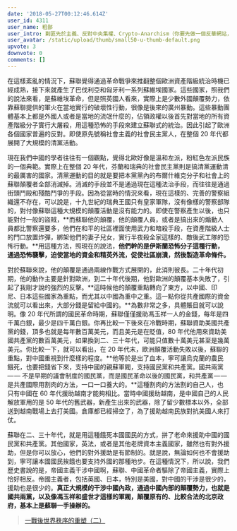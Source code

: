 ```yaml
---
date: '2018-05-27T00:12:46.614Z'
user_id: 4311
user_name: 粗鄙
user_intro: 剿匪先於主義、反對中央集權、Crypto-Anarchism（你要先做一個反華網站，然後再把它賣給共產黨）
user_avatar: /static/upload/thumb/small50-u-thumb-default.png
upvote: 3
downvote: 0
comments: []
---
```


在這樣紊亂的情況下，蘇聯覺得通過革命戰爭來推翻整個歐洲資產階級統治時機已經成熟，接下來就產生了巴伐利亞和匈牙利一系列蘇維埃國家。這些國家，照我們的說法來看，是蘇維埃革命，但是照英國人看來，實際上是少數外國顛覆勢力，依靠蘇聯提供的軍火在當地實行的破壞性行動，很像是後來的廣州暴動。這些暴動團體基本上都是外國人或者是當地的流氓什麼的，佔領政權以後首先對當地的所有資產階級分子實行大屠殺，用這種恐怖的手段來建立蘇聯式的統治。因此引起了歐洲各個國家普遍的反對。即使原先號稱社會主義的社會民主黨人，在整個 20 年代都展開了大規模的清黨活動。

現在我們中國的學者往往有一個觀點，覺得北歐好像是溫和左派，粉紅色左派民族的一個典範。實際上在整個 20 年代，芬蘭和瑞典的社會民主黨則是搞清黨運動清的最厲害的國家。清黨運動的目的就是要把本黨黨內的布爾什維克分子和社會上的蘇聯顛覆者全部消滅掉。消滅的手段並不是通過現在這種法治手段，而往往是通過街頭鬥毆和殘酷鬥爭的手段。因為從當時的情況來看，現在這樣的、完善的警察組織還不存在，可以說是，十九世紀的瑞典王國只有皇家軍隊，沒有像樣的警察部隊的，對付像蘇聯這種大規模的顛覆活動是沒有能力的。即使在警察產生以後，也只能對付一般的盜賊，**而蘇聯他的顛覆，他的顛覆人員，或者是搞出來的煽動人員都比警察還要多，他們在和平的社區裡面使用武力和暗殺手段，在資產階級人士的門口放置炸彈，綁架他們的妻子兒女，實行半夜殺全家這樣的、敵後武工隊的恐怖行動。**用這種方法，照現在的說法，**他們幹的是伊斯蘭恐怖分子這種行動，通過恐怖襲擊，迫使當地的資金和精英外流，促使社區崩潰，然後製造革命條件。**

對於蘇聯來說，他的顛覆是通過兩線作戰方式展開的，此消則彼長。二十年代初期，他的動作主要是針對歐洲，到二十年代後期，他對歐洲的顛覆基本失敗了，引起了我剛才說的強烈的反擊。**這時候他的顛覆重點轉向了東方，以中國、印尼、日本這些國家為重點，而尤其以中國為重中之重。這一點你從共產國際的資金流就可以看出來，大部分錢是留給中國的。**為數非常之多，具體賬目就可以說明。像 20 年代所謂的國民革命時期，蘇聯僅僅援助馮玉祥一人的金錢，每年是四千萬白銀，最少是四千萬白銀。你再比較一下後來在冷戰時期，蘇聯資助美國共產黨的錢，頂多也就是每年數百萬美元，而且美元是在貶值，80 年代他用來資助美國共產黨的數百萬美元，如果換到二、三十年代，可能只值數十萬美元甚至是幾萬美元。你比較一下，就可以看出，在 20 年代末，歐洲顛覆活動失敗以後，蘇聯的重點，對中國重視到什麼樣的程度。**他等於是出了血本，寧可讓烏克蘭的農民餓死，也要把錢省下來，支持中國的親蘇軍閥，支持國民黨和共產黨。國共兩黨 — — 不是早期的議會制度的國民黨，而是國民革命以後的國民黨，和共產黨 — — 是共產國際用割肉的方法，一口一口養大的。**這種割肉的方法割的自己人，也只有中國在 60 年代援助越南才能夠相比。當時中國援助越南，是中國自己的人民解放軍用的是 50 年代的舊武器，新產生出來的武器，除了留少數標本以外，全部送到越南戰場上去打美國。倉庫都已經掃空了，為了援助越南民族對抗美國人來打仗。

蘇聯在二、三十年代，就是用這種餓死本國國民的方式，拼了老命來援助中國的國民黨和共產黨。其他國家，英法，或者是其他老牌資本主義國家，雖然也有對外援助，但是你可以放心，他們的對外援助是有節制的。就是說，無論如何也不會援助到，寧可讓本國國民挨餓也要支持外國的那種地步。在這種情況下，所以說，我們歷史書說的是，帝國主義干涉中國啊，蘇聯、中國革命者驅除了帝國主義，實際上恰好相反。帝國主義者，包括英國、日本，特別是美國，對中國的干涉是很少的，援助也是很少的。**真正大規模的干涉中國內政，通過中國內部的顛覆勢力，也就是國共兩黨，以及像馮玉祥和盛世才這樣的軍閥，顛覆原有的、比較合法的北京政府，基本上是蘇聯一手操辦的。**

> [一戰後世界秩序的重塑（二）](https://web.archive.org:443/web/20180529145720/https://medium.com/@LiuZhongjing/一戰後世界秩序的重塑-二-6d6706b73aa3)
